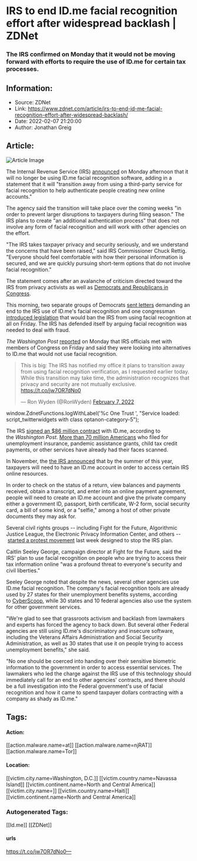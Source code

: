 # IRS to end ID.me facial recognition effort after widespread backlash | ZDNet
### The IRS confirmed on Monday that it would not be moving forward with efforts to require the use of ID.me for certain tax processes.

## Information:
+ Source: ZDNet
+ Link: https://www.zdnet.com/article/irs-to-end-id-me-facial-recognition-effort-after-widespread-backlash/
+ Date: 2022-02-07 21:20:00
+ Author: Jonathan Greig


## Article:
![Article Image](https://www.zdnet.com/a/img/resize/663a728c79a42d6c7853687ae9772393c1086f5e/2016/11/11/e2f4f1a3-e8c4-43a0-8fc5-dd60d84d3729/d-5-irs.jpg?width=770&height=578&fit=crop&auto=webp)

The Internal Revenue Service (IRS) [announced](https://www.irs.gov/newsroom/irs-announces-transition-away-from-use-of-third-party-verification-involving-facial-recognition) on Monday afternoon that it will no longer be using ID.me facial recognition software, adding in a statement that it will "transition away from using a third-party service for facial recognition to help authenticate people creating new online accounts." 

The agency said the transition will take place over the coming weeks "in order to prevent larger disruptions to taxpayers during filing season." The IRS plans to create "an additional authentication process" that does not involve any form of facial recognition and will work with other agencies on the effort. 

"The IRS takes taxpayer privacy and security seriously, and we understand the concerns that have been raised," said IRS Commissioner Chuck Rettig. "Everyone should feel comfortable with how their personal information is secured, and we are quickly pursuing short-term options that do not involve facial recognition."

The statement comes after an avalanche of criticism directed toward the IRS from privacy activists as well as [Democrats and Republicans in Congress](https://www.zdnet.com/article/republican-senators-demand-briefing-on-irs-decision-to-require-id-me-selfies/). 

This morning, two separate groups of Democrats [sent letters](https://www.zdnet.com/article/house-democrats-join-senators-in-urging-irs-end-plan-for-id-me-facial-recognition/) demanding an end to the IRS use of ID.me's facial recognition and one congressman [introduced legislation](https://www.foxbusiness.com/politics/irs-facial-recognition-software-taxpayers-ban-legislation) that would ban the IRS from using facial recognition at all on Friday. The IRS has defended itself by arguing facial recognition was needed to deal with fraud. 

*The Washington Post* [reported](https://www.washingtonpost.com/technology/2022/02/07/irs-gsa-id-facial-recogntion/) on Monday that IRS officials met with members of Congress on Friday and said they were looking into alternatives to ID.me that would not use facial recognition. 




> This is big: The IRS has notified my office it plans to transition away from using facial recognition verification, as I requested earlier today. While this transition may take time, the administration recognizes that privacy and security are not mutually exclusive. <https://t.co/jw7OR7dNo0>
> 
> — Ron Wyden (@RonWyden) [February 7, 2022](https://twitter.com/RonWyden/status/1490761333423452161?ref_src=twsrc%5Etfw)




 window.ZdnetFunctions.logWithLabel('%c One Trust ', "Service loaded: script\_twitterwidgets with class optanon-category-5");
 
The IRS [signed an $86 million contract](https://www.washingtonpost.com/technology/2022/01/27/irs-face-scans/) with ID.me, according to the *Washington Post.* [More than 70 million Americans](https://insights.id.me/press-releases/id-me-comments-on-adherence-to-federal-rules-on-facial-recognition-selfies-that-protect-identities-from-theft/) who filed for unemployment insurance, pandemic assistance grants, child tax credit payments, or other services have already had their faces scanned.






In November, the [the IRS announced](https://www.axios.com/irs-face-recognition-hackles-id-me-0235a30d-8066-4664-82b2-383313bd1962.html) that by the summer of this year, taxpayers will need to have an ID.me account in order to access certain IRS online resources. 

In order to check on the status of a return, view balances and payments received, obtain a transcript, and enter into an online payment agreement, people will need to create an ID.me account and give the private company either a government ID, passport, birth certificate, W-2 form, social security card, a bill of some kind, or a "selfie," among a host of other private documents they may ask for.

Several civil rights groups -- including Fight for the Future, Algorithmic Justice League, the Electronic Privacy Information Center, and others -- [started a protest movement](https://www.zdnet.com/article/civil-rights-groups-launch-effort-to-stop-irs-use-of-flawed-id-me-facial-recognition/) last week designed to stop the IRS plan.

Caitlin Seeley George, campaign director at Fight for the Future, said the IRS' plan to use facial recognition on people who are trying to access their tax information online "was a profound threat to everyone's security and civil liberties." 

Seeley George noted that despite the news, several other agencies use ID.me facial recognition. The company's facial recognition tools are already used by 27 states for their unemployment benefits systems, according to [CyberScoop](https://www.cyberscoop.com/irs-idme-security-concerns-congress/), while 30 states and 10 federal agencies also use the system for other government services.

"We're glad to see that grassroots activism and backlash from lawmakers and experts has forced the agency to back down. But several other Federal agencies are still using ID.me's discriminatory and insecure software, including the Veterans Affairs Administration and Social Security Administration, as well as 30 states that use it on people trying to access unemployment benefits," she said.

"No one should be coerced into handing over their sensitive biometric information to the government in order to access essential services. The lawmakers who led the charge against the IRS use of this technology should immediately call for an end to other agencies' contracts, and there should be a full investigation into the Federal government's use of facial recognition and how it came to spend taxpayer dollars contracting with a company as shady as ID.me."





## Tags:

#### Action:
[[action.malware.name=at]] [[action.malware.name=njRAT]] [[action.malware.name=Tor]]

#### Location:
[[victim.city.name=Washington, D.C.]] [[victim.country.name=Navassa Island]] [[victim.continent.name=North and Central America]] [[victim.city.name=]] [[victim.country.name=Haiti]] [[victim.continent.name=North and Central America]]

### Autogenerated Tags:
[[Id.me]] [[ZDNet]]
#### urls
https://t.co/jw7OR7dNo0—

